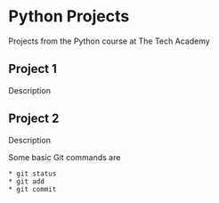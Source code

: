 # Python Projects
Projects from the Python course at The Tech Academy 

## Project 1
Description

## Project 2
Description

Some basic Git commands are
```
* git status
* git add
* git commit
```
